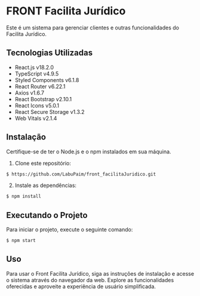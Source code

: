 # FRONT Facilita Jurídico

Este é um sistema para gerenciar clientes e outras funcionalidades do Facilita Jurídico.

## Tecnologias Utilizadas

* React.js v18.2.0
* TypeScript v4.9.5
* Styled Components v6.1.8
* React Router v6.22.1
* Axios v1.6.7
* React Bootstrap v2.10.1
* React Icons v5.0.1
* React Secure Storage v1.3.2
* Web Vitals v2.1.4

## Instalação

Certifique-se de ter o Node.js e o npm instalados em sua máquina.

1. Clone este repositório:

```bash
$ https://github.com/LabuPaim/front_facilitaJuridico.git
```

2. Instale as dependências:

```bash
$ npm install
```

## Executando o Projeto

Para iniciar o projeto, execute o seguinte comando:

```bash
$ npm start
```

## Uso

Para usar o Front Facilita Jurídico, siga as instruções de instalação e acesse o sistema através do navegador da web. Explore as funcionalidades oferecidas e aproveite a experiência de usuário simplificada.
